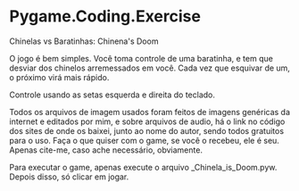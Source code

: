 # Pygame.Coding.Exercise
Chinelas vs Baratinhas: Chinena's Doom

O jogo é bem simples.
Você toma controle de uma baratinha, e tem que desviar dos chinelos arremessados em você. Cada vez que esquivar de um, o próximo virá mais rápido.

Controle usando as setas esquerda e direita do teclado.

Todos os arquivos de imagem usados foram feitos de imagens genéricas da internet e editados por mim, e sobre arquivos de audio, há o link no código dos sites de onde os baixei, junto ao nome do autor, sendo todos gratuitos para o uso.
Faça o que quiser com o game, se você o recebeu, ele é seu. Apenas cite-me, caso ache necessário, obviamente.

Para executar o game, apenas execute o arquivo _Chinela_is_Doom.pyw.
Depois disso, só clicar em jogar.
